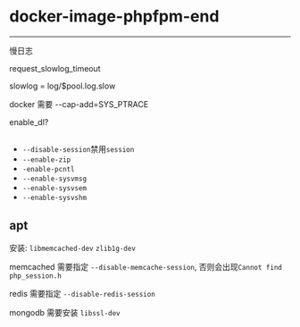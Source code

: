 # docker-image-phpfpm-end

---

慢日志

request_slowlog_timeout

slowlog = log/$pool.log.slow

docker 需要 --cap-add=SYS_PTRACE


enable_dl?


##

* `--disable-session`禁用`session`
* `--enable-zip`
* `-enable-pcntl`
* `--enable-sysvmsg`
* `--enable-sysvsem`
* `--enable-sysvshm`

## apt

安装: `libmemcached-dev` `zlib1g-dev`

memcached 需要指定 `--disable-memcache-session`, 否则会出现`Cannot find php_session.h`

redis 需要指定 `--disable-redis-session`

mongodb 需要安装 `libssl-dev`